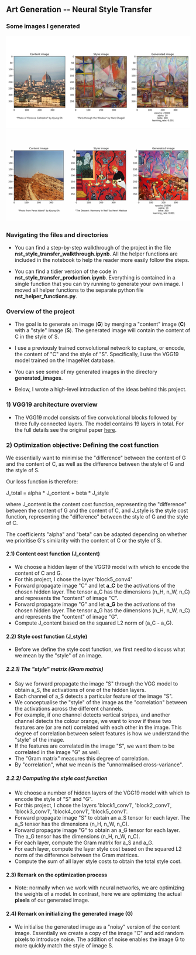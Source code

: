 ## Art Generation -- Neural Style Transfer

### Some images I generated
![](generated_images/florence_chagall.jpeg)
![](generated_images/paros_matisse.jpeg)

### Navigating the files and directories

- You can find a step-by-step walkthrough of the project in the file **nst_style_transfer_walkthrough.ipynb**. All the helper functions are included in the notebook to help the reader more easily follow the steps. 

- You can find a tidier version of the code in **nst_style_transfer_production.ipynb**. Everything is contained in a single function that you can try running to generate your own image. I moved all helper functions to the separate python file **nst_helper_functions.py**. 

### Overview of the project

- The goal is to generate an image (**G**) by merging a "content" image (**C**) with a "style" image (**S**). The generated image will contain the content of C in the style of S. 

- I use a previously trained convolutional network to capture, or encode, the content of "C" and the style of "S". Specifically, I use the VGG19 model trained on the ImageNet database. 



- You can see some of my generated images in the directory **generated_images**.

- Below, I wrote a high-level introduction of the ideas behind this project. 



### 1) VGG19 architecture overview
- The VGG19 model consists of five convolutional blocks followed by three fully connected layers. The model contains 19 layers in total. For the full details see the original paper [here](https://arxiv.org/abs/1508.06576).

### 2) Optimization objective: Defining the cost function

We essentially want to minimise the "difference" between the content of G and the content of C, as well as the difference between the style of G and the style of S. 

Our loss function is therefore: 

J_total = alpha * J_content + beta * J_style

where J_content is the content cost function, representing the "difference" between the content of G and the content of C, and J_style is the style cost function, representing the "difference" between the style of G and the style of C. 

The coefficients "alpha" and "beta" can be adapted depending on whether we prioritise G's similarity with the content of C or the style of S. 


#### 2.1) Content cost function (J_content)

- We choose a hidden layer of the VGG19 model with which to encode the content of C and G. 
- For this project, I chose the layer 'block5_conv4'
- Forward propagate image "C" and let **a_C** be the activations of the chosen hidden layer. The tensor a_C has the dimensions (n_H, n_W, n_C) and represents the "content" of image "C". 
- Forward propagate image "G" and let **a_G** be the activations of the chosen hidden layer. The tensor a_G has the dimensions (n_H, n_W, n_C) and represents the "content" of image "G".
- Compute J_content based on the squared L2 norm of (a_C - a_G). 

#### 2.2) Style cost function (J_style)

- Before we define the style cost function, we first need to discuss what we mean by the "style" of an image. 

##### 2.2.1) The "style" matrix (Gram matrix)
- Say we forward propagate the image "S" through the VGG model to obtain a_S, the activations of one of the hidden layers. 
- Each channel of a_S detects a particular feature of the image "S". 
- We conceptualise the "style" of the image as the "correlation" between the activations across the different channels.
- For example, if one channel detects vertical stripes, and another channel detects the colour orange, we want to know if these two features are (or are not) correlated with each other in the image. This degree of correlation between select features is how we understand the "style" of the image. 
- If the features are correlated in the image "S", we want them to be correlated in the image "G" as well. 
- The "Gram matrix" measures this degree of correlation.
- By "correlation", what we mean is the "unnormalised cross-variance". 

##### 2.2.2) Computing the style cost function 
- We choose a number of hidden layers of the VGG19 model with which to encode the style of "S" and "G".
- For this project, I chose the layers 'block1_conv1', 'block2_conv1', 'block3_conv1', 'block4_conv1', 'block5_conv1'.
- Forward propagate image "S" to obtain an a_S tensor for each layer. The a_S tensor has the dimensions (n_H, n_W, n_C).
- Forward propagate image "G" to obtain an a_G tensor for each layer. The a_G tensor has the dimensions (n_H, n_W, n_C).
- For each layer, compute the Gram matrix for a_S and a_G. 
- For each layer, compute the layer style cost based on the squared L2 norm of the difference between the Gram matrices. 
- Compute the sum of all layer style costs to obtain the total style cost.

#### 2.3) Remark on the optimization process
- Note: normally when we work with neural networks, we are optimizing the weights of a model. In contrast, here we are optimizing the actual **pixels** of our generated image. 

#### 2.4) Remark on initializing the generated image (G)
- We initialise the generated image as a "noisy" version of the content image. Essentially we create a copy of the image "C" and add random pixels to introduce noise. The addition of noise enables the image G to more quickly match the style of image S.





